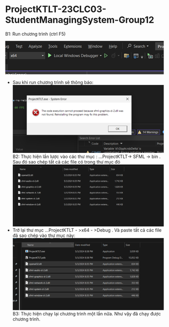 # ProjectKTLT-23CLC03-StudentManagingSystem-Group12
B1: Run chương trình (ctrl F5)

![alt text](image-4.png)
-	Sau khi run chương trình sẽ thông báo:
![alt text](image-1.png)
B2: Thực hiện lần lược vào các thư mục : …ProjectKTLT-> SFML -> bin . Sau đó sao chép tất cả các file có trong thư mục đó
![alt text](image-2.png)
-	Trở lại thư mục …ProjectKTLT - >x64 - >Debug . Và paste tất cả các file đã sao chép vào thư mục này:
![alt text](image-3.png)
B3: Thực hiện chạy lại chương trình một lần nữa. Như vậy đã chạy được chương trình.
